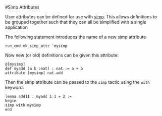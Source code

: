#Simp Attributes

User attributes can be defined for use with [simp](../Tactics/simp). This allows definitions to be grouped together such that they can all be simplified with a single application

The following statement introduces the name of a new simp attribute

```lean
run_cmd mk_simp_attr `mysimp
```

Now new (or old) definitions can be given this attribute:

```lean
@[mysimp]
def myadd (a b :nat) : nat := a + b
attribute [mysimp] nat.add
```

Then the simp attribute can be passed to the `simp` tactic using the `with` keyword:

```lean
lemma add11 : myadd 1 1 = 2 :=
begin
simp with mysimp
end
```